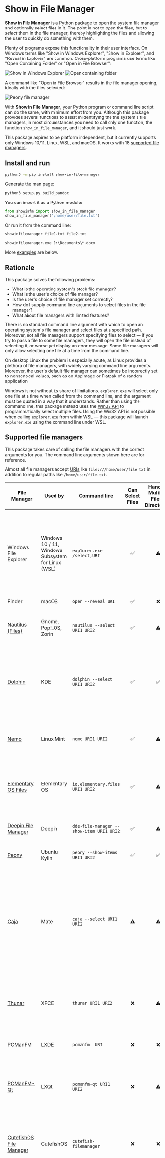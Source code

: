 # Show in File Manager

**Show in File Manager** is a Python package to open the system file manager and optionally select
files in it. The point is not to _open_ the files, but to _select_ them in the file manager, thereby highlighting the
files and allowing the user to quickly do something with them.

Plenty of programs expose this functionality in their user interface. On Windows terms like "Show in Windows Explorer",
"Show in Explorer", and "Reveal in Explorer" are common. Cross-platform programs use terms like "Open Containing
Folder" or "Open in File Browser":

![Show in Windows Explorer](https://github.com/damonlynch/showinfilemanager/raw/main/.github/photomechanic-win.png)
![Open containing folder](https://github.com/damonlynch/showinfilemanager/raw/main/.github/documentviewer-gnome.png)

A command like "Open in File Browser" results in the file manager opening, ideally with the files selected:

![Peony file manager](https://github.com/damonlynch/showinfilemanager/raw/main/.github/peony-kylin.png)

With **Show in File Manager**, your Python program or command line script can do the same, with minimum effort from you.
Although this package provides several functions to assist in identifying the the system's file managers, in most 
circumstances you need to call only one function, the function `show_in_file_manager`, and it should just work.

This package aspires to be platform independent, but it currently supports only Windows 10/11, Linux, WSL, and macOS. It
works with 18 [supported file managers](#supported-file-managers).


## Install and run

```bash
python3 -m pip install show-in-file-manager
```

Generate the man page:
```bash
python3 setup.py build_pandoc
```

You can import it as a Python module:
```python
from showinfm import show_in_file_manager
show_in_file_manager('/home/user/file.txt')
```

Or run it from the command line:
```bash
showinfilemanager file1.txt file2.txt
```

```commandline
showinfilemanager.exe D:\Documents\*.docx
```

More [examples](#examples) are below.

## Rationale

This package solves the following problems:
 - What is the operating system's stock file manager?
 - What is the user's choice of file manager?
 - Is the user's choice of file manager set correctly? 
 - How do I supply command line arguments to select files in the file manager?
 - What about file managers with limited features?  

There is no standard command line argument with which to open an operating system's file manager and select files at a
specified path. Moreover, not all file managers support specifying files to select &mdash;
if you try to pass a file to some file managers, they will open the file instead of selecting it, or worse yet display 
an error message. Some file managers will only allow selecting one file at a time from the command line. 

On desktop Linux the problem is especially acute, as Linux provides a plethora of file managers, with widely varying
command line arguments. Moreover, the user's default file manager can sometimes be incorrectly set to nonsensical 
values, such as an AppImage or Flatpak of a random application.

Windows is not without its share of limitations. `explorer.exe` will select only one file at a time when called from the
command line, and the argument must be quoted in a way that it understands. Rather than using the command line, this
package instead uses the [Win32 API](https://docs.microsoft.com/en-us/windows/win32/api/shlobj_core/nf-shlobj_core-shopenfolderandselectitems)
to programmatically select multiple files. Using the Win32 API is not possible when calling `explorer.exe` from within
WSL &mdash; this package will launch `explorer.exe` using the command line under WSL. 


## Supported file managers

This package takes care of calling the file managers with the correct arguments for you. The command line arguments
shown here are for reference. 

Almost all file managers accept [URIs](https://en.wikipedia.org/wiki/Uniform_Resource_Identifier)
like `file:///home/user/file.txt` in addition to regular paths like `/home/user/file.txt`.

|File Manager|Used by|Command line       |Can Select Files|Handles Multiple Files / Directories|Notes|
|------------|-------|-------------------|:---:|:---:|----|
| Windows File Explorer|Windows 10 / 11, Windows Subsystem for Linux (WSL)| `explorer.exe /select,URI`|&#9989;|&#9888;|No space between comma and URI. Can specify only one URI via the command line, but multiple files can be specified via the Win32 API.|
|Finder|macOS|`open --reveal URI`|&#9989;|&#10060;| |
|[Nautilus (Files)](https://gitlab.gnome.org/GNOME/nautilus)|Gnome, Pop!_OS, Zorin|`nautilus --select URI1 URI2`|&#9989;|&#9888;|Multiple URIs open multiple Nautilus windows. See [issue #1955](https://gitlab.gnome.org/GNOME/nautilus/-/issues/1955).|
|[Dolphin](https://github.com/KDE/dolphin)|KDE|`dolphin --select URI1 URI2 `|&#9989;|&#9989;|A regression in recent KDE releases means `--select` is ignored, but it is fixed in KDE Neon testing.|
|[Nemo](https://github.com/linuxmint/nemo)|Linux Mint|`nemo URI1 URI2`|&#9989;|&#9888;|Multiple URIs open multiple Nemo windows. Cannot select folders.|
|[Elementary OS Files](https://github.com/elementary/files)|Elementary OS|`io.elementary.files URI1 URI2`|&#9989;|&#9888;| Multiple URIs open multiple Files tabs. Cannot select folders.|
|[Deepin File Manager](https://github.com/linuxdeepin/dde-file-manager)|Deepin|`dde-file-manager --show-item URI1 URI2`|&#9989;|&#9888;| Multiple URIs open multiple Deepin File Manager tabs.|
|[Peony](https://github.com/ukui/peony)|Ubuntu Kylin|`peony --show-items URI1 URI2`|&#9989;|&#9989;| |
|[Caja](https://github.com/mate-desktop/caja)|Mate|`caja --select URI1 URI2`|&#9888;|&#9888;|Starting with 1.26, can select a file or folder using `--select`. In all versions, specifying a file without this switch causes an error. Multiple URIs open multiple Caja windows. See [issue #1547](https://github.com/mate-desktop/caja/issues/1547).|
|[Thunar](https://gitlab.xfce.org/xfce/thunar)|XFCE|`thunar URI1 URI2`|&#10060;|&#9888;|Specifying a file opens it. Multiple URIs open multiple Thunar windows.|
|PCManFM|LXDE|`pcmanfm  URI`|&#10060;|&#10060;|Specifying a file opens it. Multiple URIs open only the first URI.|
|[PCManFM-Qt](https://github.com/lxqt/pcmanfm-qt)|LXQt|`pcmanfm-qt URI1 URI2`|&#10060;|&#9888;|Specifying a file opens it. Multiple URIs open multiple PCManFM-Qt windows.|
|[CutefishOS File Manager](https://github.com/cutefishos/filemanager)|CutefishOS|`cutefish-filemanager`|&#10060;|&#10060;|Specifying a file causes File Manager to attempt to open it as if it is a folder. Multiple URIs open only the first URI.|
|[Index](https://invent.kde.org/maui/index-fm)|Linux|`index URI1 URI2` |&#10060;|&#10060;|Specifying a file has no effect. Multiple URIs open multiple tabs, in addition to the user's home directory, which is always opened.|
|[Double Commander](https://doublecmd.sourceforge.io/)|Windows, Linux|`doublecmd URI1 URI2`|&#9989;|&#9888;|A double panel file manager accepting up to two URIs. Cannot select folders.|
|[Krusader](https://krusader.org/)|KDE|`krusader URI`|&#10060;|&#9888;|A double panel file manager accepting one URI. Two URIs can be specified using `--left` and `--right`, but that is unsupported by this package. Specifying a file causes an error.|
|[SpaceFM](https://ignorantguru.github.io/spacefm/)|Linux|`spacefm URI1 URI2`|&#10060;|&#9989;|Specifying a file opens it.|
|[fman](https://fman.io/)|Windows, Linux, macOS|`fman path1 path2`|&#9989;|&#9888;|A double panel file manager accepting up to two paths. Cannot select folders. Does not accept URIs.|


## Usage

### Open the file manager with the files to select

```python
def show_in_file_manager(path_or_uri: Optional[Union[str, Sequence[str]]] = None,
                         open_not_select_directory: Optional[bool] = True,
                         file_manager: Optional[str] = None,
                         verbose: bool = False) -> None:
    """
    Open the file manager and show zero or more directories or files in it.

    The path_or_uri is a sequence of items, or a single item. An item can
    be regular path, or a URI.

    On non-Windows platforms, regular paths will be converted to URIs
    when passed as command line arguments to the file manager, because
    some file mangers do not handle regular paths correctly.

    On Windows or WSL, regular paths are not converted to URIs, but they
    are quoted.

    The most common use of this function is to call it without specifying
    the file manager to use, which defaults to the value returned by
    valid_file_manager()

    For file managers unable to select files to display, the file manager
    will instead display the contents of the path.

    For file managers that can handle file selections, but only one at time,
    multiple file manager windows will be opened.

    If you specify a file manager executable and this package does not
    recognize it, it will be called with the files as the only command line
    arguments.

    :param path_or_uri: zero or more files or directories to open, specified
     as a single URI or valid path, or a sequence of URIs/paths.
    :param open_not_select_directory: if the URI or path is a directory and
     not a file, open the directory itself in the file manager, rather than
     selecting it and displaying it in its parent directory.
    :param file_manager: executable name to use. If not specified, then
     valid_file_manager() will determine which file manager to use.
    :param verbose: if True print command to be executed before launching
     it
    """
```

Other functions mentioned below are not necessary to call, but are provided for convenience and control.

### Determine the most sensible choice of file manager

```python
def valid_file_manager() -> str:
    """
    Get user's file manager, falling back to using sensible defaults for the desktop / OS.

    The user's choice of file manager is the default choice. However, this is not always
    set correctly, most likely because the user's distro has not correctly set the default
    file manager. If the user's choice is unrecognized by this package, then reject it and
    choose the standard file manager for the detected desktop environment.

    All exceptions are caught, except those if this platform is not supported by this package.

    :return: If the user's default file manager is set and it is known by this package, then
    return it. Otherwise return the stock file manager, if it exists. If it does not exist,
    an empty string will be returned.
    """
```

This package makes opinionated choices about the most sensible choice of file manager:
1. A file manager is valid if and only if this package recognizes it, e.g. `nautilus`, `explorer.exe`.
2. If the user's choice of file manager is valid (i.e. an actual file manager, not some random application), that file
   manager is used.
3. If the user's choice of file manager is invalid or could not be determined, the desktop or OS's stock file manager 
   is used.


### Get the operating system's stock file manager

```python
def stock_file_manager() -> str:
    """
    Get stock file manager for this operating system / desktop.

    On Windows the default is `explorer.exe`. On Linux the first step
    is to determine which desktop is running, and from that lookup its
    default file manager. On macOS, the default is finder, accessed
    via the command 'open'.

    Exceptions are not caught.

    :return: executable name
    """
```

### Get the user's choice of file manager

```python
def user_file_manager() -> str:
    """
    Get the file manager as set by the user.

    Exceptions are not caught.

    :return: executable name
    """
```

On Windows and macOS, for now only the stock file manager is returned. That could change in future releases.

On Linux, the file manager is probed using `xdg-mime query default inode/directory`, and the resulting `.desktop` file
is parsed to extract the file manager command. 



## Examples

From Python, show file or directory in file manager, using the most sensible choice of file manager:
```python
show_in_file_manager('C:\Documents\myfile.txt')                               # Windows path
show_in_file_manager('file://C:/Documents/myfile.txt')                        # Windows URI
show_in_file_manager('/home/user/myfile.txt')                                 # Linux path
show_in_file_manager(('/home/user/myfile.txt', '/home/user/other file.txt'))  # Linux multiple paths
show_in_file_manager('file:///home/user/other%20file.txt')                    # Linux URI
show_in_file_manager()                                                        # Simply open the file manager
show_in_file_manager('/home/user')                                            # Open the file manager at a directory
show_in_file_manager('/home/user', open_not_select_directory=False)           # Select the user directory in the home folder
```

Open the system home directory (`/home` on Linux, `/Users` on macOS) and select the user's home folder in it:
```bash
showinfilemanager -s ~
```
Open the user's home directory directly, without selecting it:
```bash
showinfilemanager ~
```
Select files in two different directories, and open a third directory:
```bash
showinfilemanager myfile.txt ../anotherfile.txt ../../
```
The previous command will open three different instances of the file manager, because of three different directories
(macOS users may need to adjust finder preferences in order to display multiple finder windows).

## Limitations

 - Its behavior in a confined Linux environment like a Flatpak, Snap, or AppImage is untested.
 - On WSL, it currently only opens explorer.exe &mdash; running a Linux file manager under WSL2 is currently not
   supported.

## Contributing

Please file issues or pull requests to improve the code. Discuss improvements in the GitHub discussion section for 
this project.

The initial source of this code is from [Rapid Photo Downloader](https://github.com/damonlynch/rapid-photo-downloader).


## License

[MIT](https://choosealicense.com/licenses/mit/)

  
## Authors

- [@damonlynch](https://github.com/damonlynch)



